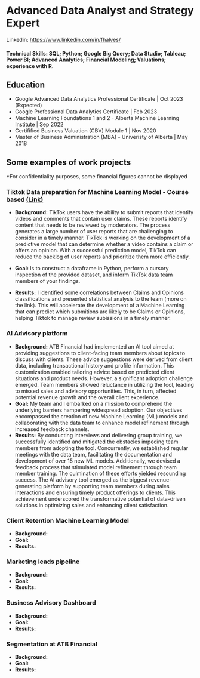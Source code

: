 # Advanced Data Analyst and Strategy Expert

Linkedin: https://www.linkedin.com/in/fhalves/

#### Technical Skills: SQL; Python; Google Big Query; Data Studio; Tableau; Power BI; Advanced Analytics; Financial Modeling; Valuations; experience with R.

## Education
- Google Advanced Data Analytics Professional Certificate | Oct 2023 (Expected)
- Google Professional Data Analytics Certificate | Feb 2023
- Machine Learning Foundations 1 and 2 - Alberta Machine Learning Institute | Sep 2022
- Certifified Business Valuation (CBV) Module 1 | Nov 2020
- Master of Business Administration (MBA) - Univeristy of Alberta | May 2018


## Some examples of work projects 
*For confidentiality purposes, some financial figures cannot be displayed  
###  Tiktok Data preparation for Machine Learning Model - Course based [(Link)](https://github.com/FernandoAlves92/Portfolio/blob/bd8ef2c1ddadd6f69a961868a4625c6a0aa14a3e/Activity_Course%202%20TikTok%20project%20lab%20(1).md)
- **Background:** TikTok users have the ability to submit reports that identify videos and comments that contain user claims. These reports identify content that needs to be reviewed by moderators. The process generates a large number of user reports that are challenging to consider in a timely manner.
TikTok is working on the development of a predictive model that can determine whether a video contains a claim or offers an opinion. With a successful prediction model, TikTok can reduce the backlog of user reports and prioritize them more efficiently.


- **Goal:** Is to construct a dataframe in Python, perform a cursory inspection of the provided dataset, and inform TikTok data team members of your findings.

  
- **Results:** I identified some correlations between Claims and Opinions classifications and presented statistical analysis to the team (more on the link). This will accelerate the development of a Machine Learning that can predict which submitions are likely to be Claims or Opinions, helping Tiktok to manage review subissions in a timely manner. 

###  AI Advisory platform
- **Background:** ATB Financial had implemented an AI tool aimed at providing suggestions to client-facing team members about topics to discuss with clients. These advice suggestions were derived from client data, including transactional history and profile information. This customization enabled tailoring advice based on predicted client situations and product needs. However, a significant adoption challenge emerged. Team members showed reluctance in utilizing the tool, leading to missed sales and advisory opportunities. This, in turn, affected potential revenue growth and the overall client experience.
- **Goal:** My team and I embarked on a mission to comprehend the underlying barriers hampering widespread adoption. Our objectives encompassed the creation of new Machine Learning (ML) models and collaborating with the data team to enhance model refinement through increased feedback channels.
- **Results:** By conducting interviews and delivering group training, we successfully identified and mitigated the obstacles impeding team members from adopting the tool. Concurrently, we established regular meetings with the data team, facilitating the documentation and development of over 15 new ML models. Additionally, we devised a feedback process that stimulated model refinement through team member training. The culmination of these efforts yielded resounding success. The AI advisory tool emerged as the biggest revenue-generating platform by supporting team members during sales interactions and ensuring timely product offerings to clients. This achievement underscored the transformative potential of data-driven solutions in optimizing sales and enhancing client satisfaction.

###  Client Retention Machine Learning Model
- **Background:**
- **Goal:**
- **Results:**

###  Marketing leads pipeline
- **Background:**
- **Goal:**
- **Results:**

###  Business Advisory Dashboard
- **Background:**
- **Goal:**
- **Results:**

###  Segmentation at ATB Financial
- **Background:**
- **Goal:**
- **Results:**

